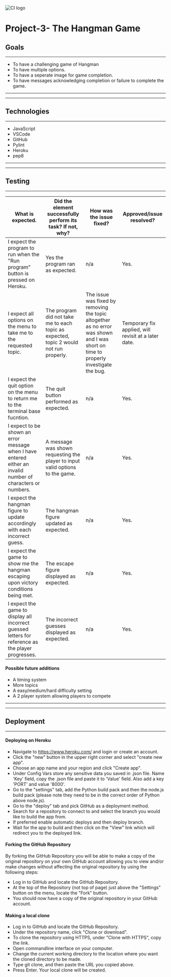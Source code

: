 ![CI logo](https://codeinstitute.s3.amazonaws.com/fullstack/ci_logo_small.png)

# Project-3- The Hangman Game


## Goals
***

* To have a challenging game of Hangman
* To have multiple options.
* To have a seperate image for game completion.
* To have messages acknowledging completion or failure to complete the game.

---
---

## Technologies
***

* JavaScript
* VSCode
* GitHub
* Pylint
* Heroku
* pep8

---
---

## Testing
***

 | What is expected. | Did the element successfully perform its task? If not, why? | How was the issue fixed? | Approved/issue resolved? |
   |-------------| ------------ | ------------- |------------- |
| I expect the program to run when the "Run program" button is pressed on Heroku. | Yes the program ran as expected. | n/a | Yes. |
|I expect all options on the menu to take me to the requested topic. | The program did not take me to each topic as expected, topic 2 would not run properly. | The issue was fixed by removing the topic altogether as no error was shown and I was short on time to properly investigate the bug. | Temporary fix applied, will revisit at a later date. | No. |
| I expect the quit option on the menu to return me to the terminal base fucntion. | The quit button performed as expected. | n/a | Yes. |
| I expect to be shown an error message when I have entered either an invalid number of characters or numbers. | A message was shown requesting the player to input valid options to the game. | n/a | Yes. |
| I expect the hangman figure to update accordingly with each incorrect guess. | The hangman figure updated as expected. | n/a | Yes. |
| I expect the game to show me the hangman escaping upon victory conditions being met. | The escape figure displayed as expected. | n/a | Yes. |
| I expect the game to display all incorrect guessed letters for reference as the player progresses. | The incorrect guesses displayed as expected. | n/a | Yes. |

#### Possible future additions

* A timing system
* More topics
* A easy/medium/hard difficulty setting
* A 2 player system allowing players to compete
---
---


## Deployment
***

#### Deploying on Heroku

* Navigate to https://www.heroku.com/ and login or create an account.
* Click the "new" button in the upper right corner and select "create new app".
* Choose an app name and your region and click "Create app".
* Under Config Vars store any sensitive data you saved in .json file. Name 'Key' field, copy the .json file and paste it to 'Value' field. Also add a key 'PORT' and value '8000'.
* Go to the "settings" tab, add the Python build pack and then the node.js build pack (please note they need to be in the correct order of Python above node.js).
* Go to the "deploy" tab and pick GitHub as a deployment method.
* Search for a repository to connect to and select the branch you would like to build the app from.
* If preferred enable automatic deploys and then deploy branch.
* Wait for the app to build and then click on the "View" link which will redirect you to the deployed link.

#### Forking the GitHub Repository
By forking the GitHub Repository you will be able to make a copy of the original repository on your own GitHub account allowing you to view and/or make changes without affecting the original repository by using the following steps:

* Log in to GitHub and locate the GitHub Repository.
* At the top of the Repository (not top of page) just above the "Settings" button on the menu, locate the "Fork" button.
* You should now have a copy of the original repository in your GitHub account.

#### Making a local clone
* Log in to GitHub and locate the GitHub Repository.
* Under the repository name, click "Clone or download".
* To clone the repository using HTTPS, under "Clone with HTTPS", copy the link.
* Open commandline interface on your computer.
* Change the current working directory to the location where you want the cloned directory to be made.
* Type git clone, and then paste the URL you copied above.
* Press Enter. Your local clone will be created.
